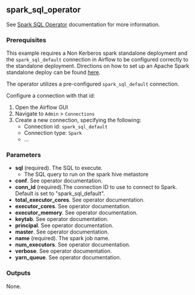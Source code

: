 ## spark_sql_operator

See [Spark SQL Operator](https://airflow.apache.org/docs/apache-airflow/1.10.12/_api/airflow/contrib/operators/spark_sql_operator/index.html) documentation for more information.

### Prerequisites

This example requires a Non Kerberos spark standalone deployment and the `spark_sql_default` connection in Airflow to be configured correctly to the standalone deployment.
Directions on how to set up an Apache Spark standalone deploy can be found [here](https://spark.apache.org/docs/latest/spark-standalone.html).

The operator utilizes a pre-configured `spark_sql_default` connection.

Configure a connection with that id:
 1. Open the Airflow GUI
 1. Navigate to `Admin` > `Connections`
 1. Create a new connection, specifying the following:
    - Connection id:   `spark_sql_default`
    - Connection type: `Spark`
    - ...

### Parameters

- **sql** (required). The SQL to execute.
    - The SQL query to run on the spark hive metastore
- **conf**. See operator documentation.
- **conn_id** (required).The connection ID to use to connect to Spark. Default is set to "spark_sql_default".
- **total_executor_cores**. See operator documentation.
- **executor_cores**. See operator documentation.
- **executor_memory**. See operator documentation.
- **keytab**. See operator documentation.
- **principal**. See operator documentation.
- **master**. See operator documentation.
- **name** (required). The spark job name.
- **num_executors**. See operator documentation.
- **verbose**. See operator documentation.
- **yarn_queue**. See operator documentation.

### Outputs

None.